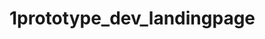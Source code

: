 # 1prototype_dev_landingpage
<!--Este foi o meu primeiro protótipo, na qual conectei o HTML com o CSS, ele é uma landing page de um curso sobre Web deign e desenvolvimento, o protótipo está em inglês para eu aproveitar a oportunidade e praticar o meu inglês diariamente.-->
